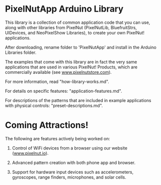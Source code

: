 PixelNutApp Arduino Library
================================================================

This library is a collection of common application code that you can use, along with other libraries from PixelNut (PixelNutLib, BluefruitStrs, UIDevices, and NeoPixelShow Libraries), to create your own PixelNut! applications.

After downloading, rename folder to 'PixelNutApp' and install in the Arduino Libraries folder.

The examples that come with this library are in fact the very same applications that are used in various PixelNut! Products, which are commercially available (see www.pixelnutstore.com).

For more information, read "how-library-works.md".

For details on specific features: "application-features.md".

For descriptions of the patterns that are included in example applications with physical controls: "preset-descriptions.md".


Coming Attractions!
================================================================

The following are features actively being worked on:

1) Control of WiFi devices from a browser using our website (www.pixelnut.io).

2) Advanced pattern creation with both phone app and browser.

3) Support for hardware input devices such as accelerometers, gyroscopes, range finders, microphones, and solar cells.



